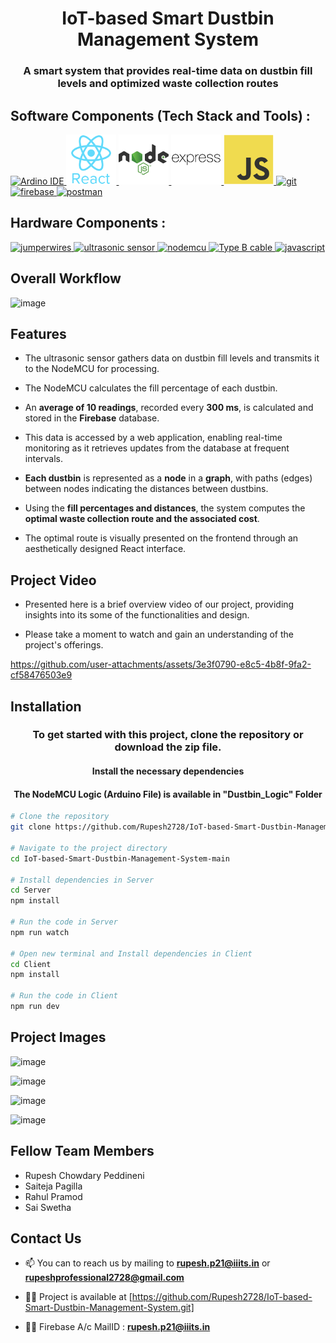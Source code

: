 <h1 align="center">IoT-based Smart Dustbin Management System</h1>
<h3 align="center">A smart system that provides real-time data on dustbin fill levels and optimized waste collection routes</h3>

<h2 align="left">Software Components (Tech Stack and Tools) :</h2>
<p align="left">
<a href="https://docs.arduino.cc/software/ide/" target="_blank" rel="noreferrer"> <img src="https://encrypted-tbn0.gstatic.com/images?q=tbn:ANd9GcTXiHF4I0awSmLIjmeXu-qpaQPUIDJ7aRbjKw&s" alt="Ardino IDE" width="100" height="80"/> </a>
<a href="https://reactjs.org/" target="_blank" rel="noreferrer"> <img src="https://raw.githubusercontent.com/devicons/devicon/master/icons/react/react-original-wordmark.svg" alt="react" width="80" height="80"/> </a>
<a href="https://nodejs.org" target="_blank" rel="noreferrer"> <img src="https://raw.githubusercontent.com/devicons/devicon/master/icons/nodejs/nodejs-original-wordmark.svg" alt="nodejs" width="80" height="80"/> </a>
<a href="https://expressjs.com" target="_blank" rel="noreferrer"> <img src="https://raw.githubusercontent.com/devicons/devicon/master/icons/express/express-original-wordmark.svg" alt="express" width="80" height="80"/> </a>
<a href="https://developer.mozilla.org/en-US/docs/Web/JavaScript" target="_blank" rel="noreferrer"> <img src="https://raw.githubusercontent.com/devicons/devicon/master/icons/javascript/javascript-original.svg" alt="javascript" width="80" height="80"/> </a>
<a href="https://git-scm.com/" target="_blank" rel="noreferrer"> <img src="https://www.vectorlogo.zone/logos/git-scm/git-scm-icon.svg" alt="git" width="80" height="80"/> </a>
<a href="https://firebase.google.com/" target="_blank" rel="noreferrer"> <img src="https://firebase.google.com/static/images/brand-guidelines/logo-vertical.png" alt="firebase" width="80" height="80"/> </a>
<a href="https://postman.com" target="_blank" rel="noreferrer"> <img src="https://www.vectorlogo.zone/logos/getpostman/getpostman-icon.svg" alt="postman" width="80" height="80"/> </a>
</p>

<h2 align="left">Hardware Components :</h2>
<p align="left">
<a href="https://robomart.com/image/cache/catalog/RM000744/female-to-female-jumper-wires-pack-of-10-1600x1200.jpg.webp" target="_blank" rel="noreferrer"> <img src="https://robomart.com/image/cache/catalog/RM000744/female-to-female-jumper-wires-pack-of-10-1600x1200.jpg.webp" alt="jumperwires" width="120" height="80"/> </a>
<a href="https://www.amazon.in/Ultrasonic-Sensor-Module-HC-SR-04-Robokart/dp/B00ZNB01HI" target="_blank" rel="noreferrer"> <img src="https://m.media-amazon.com/images/I/612VzpvhpjL._AC_UF1000,1000_QL80_.jpg" alt="ultrasonic sensor" width="100" height="80"/> </a>
<a href="" target="_blank" rel="noreferrer"> <img src="https://m.media-amazon.com/images/I/61UOyRccN0L.jpg" alt="nodemcu" width="100" height="80"/> </a>
<a href="" target="_blank" rel="noreferrer"> <img src="https://m.media-amazon.com/images/I/519+S6mIXML.jpg" alt="Type B cable" width="100" height="80"/> </a>
<a href="" target="_blank" rel="noreferrer"> <img src="https://encrypted-tbn0.gstatic.com/images?q=tbn:ANd9GcRBZgiHJWDeYiOjzfkEW_DnW8qANWNuhQP0tw&s" alt="javascript" width="100" height="80"/> </a>
</p>

<h2 align="left">Overall Workflow</h2>

![image](https://github.com/user-attachments/assets/a96e2c0e-61f8-4841-9640-382b45690b8e)


<h2 align="left">Features</h2>

- The ultrasonic sensor gathers data on dustbin fill levels and transmits it to the NodeMCU for processing.

- The NodeMCU calculates the fill percentage of each dustbin.

- An **average of 10 readings**, recorded every **300 ms**, is calculated and stored in the **Firebase** database.

- This data is accessed by a web application, enabling real-time monitoring as it retrieves updates from the database at frequent intervals.

- **Each dustbin** is represented as a **node** in a **graph**, with paths (edges) between nodes indicating the distances between dustbins.

- Using the **fill percentages and distances**, the system computes the **optimal waste collection route and the associated cost**.

- The optimal route is visually presented on the frontend through an aesthetically designed React interface.


<h2 align="left">Project Video</h2>

- Presented here is a brief overview video of our project, providing insights into its some of the functionalities and design.

- Please take a moment to watch and gain an understanding of the project's offerings.


https://github.com/user-attachments/assets/3e3f0790-e8c5-4b8f-9fa2-cf58476503e9

<h2 align="left">Installation</h2>
<h3 align="center">To get started with this project, clone the repository or download the zip file.</h3>
<h4 align="center">Install the necessary dependencies</h4>
<h4 align="center">The NodeMCU Logic (Arduino File) is available in "Dustbin_Logic" Folder</h4>

```bash
# Clone the repository
git clone https://github.com/Rupesh2728/IoT-based-Smart-Dustbin-Management-System.git

# Navigate to the project directory
cd IoT-based-Smart-Dustbin-Management-System-main

# Install dependencies in Server
cd Server
npm install

# Run the code in Server
npm run watch

# Open new terminal and Install dependencies in Client
cd Client
npm install

# Run the code in Client
npm run dev
```
<h2 align="left">Project Images</h2>

![image](https://github.com/user-attachments/assets/1f6a0eb9-a36d-4638-8bac-eb2221e72b75)

![image](https://github.com/user-attachments/assets/a5a841af-0140-4e63-b179-6fe4099de660)

![image](https://github.com/user-attachments/assets/9f2872e5-5cca-41ff-b04b-efe0e580668c)

![image](https://github.com/user-attachments/assets/51add038-3ca2-4e07-92e2-9648afedbcba)


<h2 align="left">Fellow Team Members</h2>

- Rupesh Chowdary Peddineni 
- Saiteja Pagilla
- Rahul Pramod
- Sai Swetha

<h2 align="left">Contact Us</h2>

- 📫 You can to reach us by mailing to **rupesh.p21@iiits.in** or **rupeshprofessional2728@gmail.com**

- 👨‍💻 Project is available at [https://github.com/Rupesh2728/IoT-based-Smart-Dustbin-Management-System.git]
  
- 👨‍💻 Firebase A/c MailID : **rupesh.p21@iiits.in**
